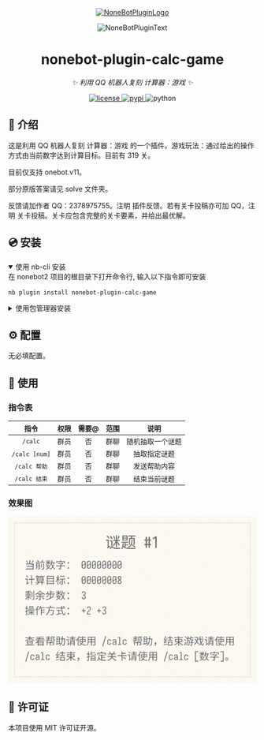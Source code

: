 <div align="center">
  <a href="https://v2.nonebot.dev/store"><img src="https://github.com/A-kirami/nonebot-plugin-template/blob/resources/nbp_logo.png" width="180" height="180" alt="NoneBotPluginLogo"></a>
  <br>
  <p><img src="https://github.com/A-kirami/nonebot-plugin-template/blob/resources/NoneBotPlugin.svg" width="240" alt="NoneBotPluginText"></p>
</div>

<div align="center">

# nonebot-plugin-calc-game

_✨ 利用 QQ 机器人复刻 计算器：游戏 ✨_


<a href="./LICENSE">
    <img src="https://img.shields.io/github/license/Yurchiu/nonebot-plugin-calc-game.svg" alt="license">
</a>
<a href="https://pypi.python.org/pypi/nonebot-plugin-calc-game">
    <img src="https://img.shields.io/pypi/v/nonebot-plugin-calc-game.svg" alt="pypi">
</a>
<img src="https://img.shields.io/badge/python-3.9+-blue.svg" alt="python">

</div>

## 📖 介绍

这是利用 QQ 机器人复刻 计算器：游戏 的一个插件。游戏玩法：通过给出的操作方式由当前数字达到计算目标。目前有 319 关。

目前仅支持 onebot.v11。

部分原版答案请见 solve 文件夹。

反馈请加作者 QQ：2378975755。注明 插件反馈。若有关卡投稿亦可加 QQ，注明 关卡投稿。关卡应包含完整的关卡要素，并给出最优解。

## 💿 安装

<details open>
<summary>使用 nb-cli 安装</summary>
在 nonebot2 项目的根目录下打开命令行, 输入以下指令即可安装

    nb plugin install nonebot-plugin-calc-game

</details>

<details>
<summary>使用包管理器安装</summary>
在 nonebot2 项目的插件目录下, 打开命令行, 根据你使用的包管理器, 输入相应的安装命令

<details>
<summary>pip</summary>

    pip install nonebot-plugin-calc-game
</details>
<details>
<summary>pdm</summary>

    pdm add nonebot-plugin-calc-game
</details>
<details>
<summary>poetry</summary>

    poetry add nonebot-plugin-calc-game
</details>
<details>
<summary>conda</summary>

    conda install nonebot-plugin-calc-game
</details>

打开 nonebot2 项目根目录下的 `pyproject.toml` 文件, 在 `[tool.nonebot]` 部分追加写入

    plugins = ["nonebot_plugin_calc_game"]

</details>

## ⚙️ 配置

无必填配置。

## 🎉 使用

### 指令表
| 指令 | 权限 | 需要@ | 范围 | 说明 |
|:-----:|:----:|:----:|:----:|:----:|
| `/calc` | 群员 | 否 | 群聊 | 随机抽取一个谜题 |
| `/calc [num]` | 群员 | 否 | 群聊 | 抽取指定谜题 |
| `/calc 帮助` | 群员 | 否 | 群聊 | 发送帮助内容 |
| `/calc 结束` | 群员 | 否 | 群聊 | 结束当前谜题 |

### 效果图

![](https://github.com/Yurchiu/nonebot-plugin-calc-game/blob/master/example.png)

## 📄 许可证

本项目使用 MIT 许可证开源。
